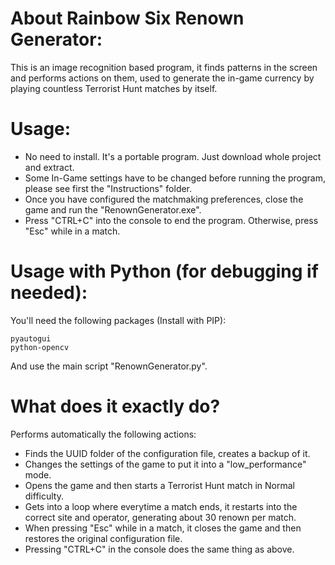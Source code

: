 # About Rainbow Six Renown Generator:
This is an image recognition based program, it finds patterns in the screen and performs actions on them, used to generate the in-game currency by playing countless Terrorist Hunt matches by itself.

# Usage:
- No need to install. It's a portable program. Just download whole project and extract.
- Some In-Game settings have to be changed before running the program, please see first the "Instructions" folder.
- Once you have configured the matchmaking preferences, close the game and run the "RenownGenerator.exe".
- Press "CTRL+C" into the console to end the program. Otherwise, press "Esc" while in a match.

# Usage with Python (for debugging if needed):
You'll need the following packages (Install with PIP):
```
pyautogui
python-opencv
```
And use the main script "RenownGenerator.py".

# What does it exactly do?
Performs automatically the following actions:
  - Finds the UUID folder of the configuration file, creates a backup of it.
  - Changes the settings of the game to put it into a "low_performance" mode.
  - Opens the game and then starts a Terrorist Hunt match in Normal difficulty.
  - Gets into a loop where everytime a match ends, it restarts into the correct site and operator, generating about 30 renown per match.
  - When pressing "Esc" while in a match, it closes the game and then restores the original configuration file.
  - Pressing "CTRL+C" in the console does the same thing as above.

